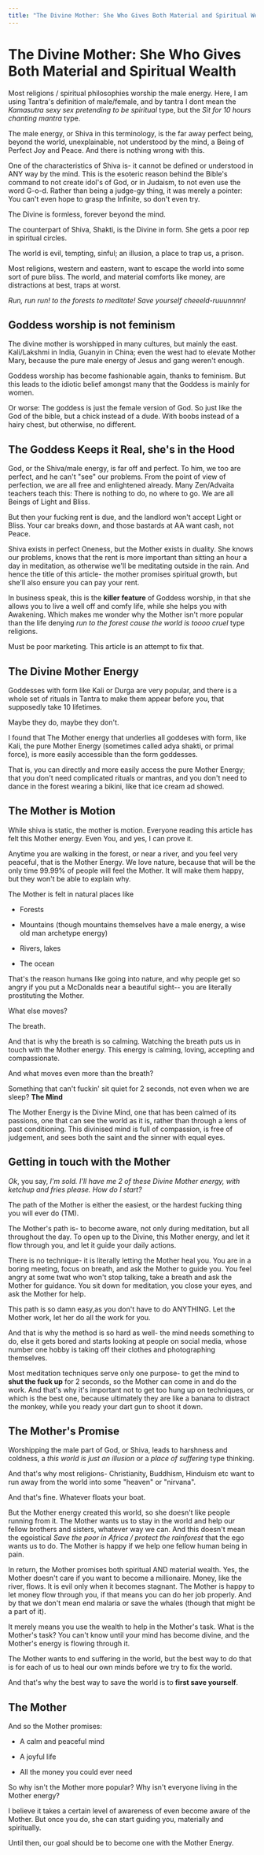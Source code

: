 ```yaml
---
title: "The Divine Mother: She Who Gives Both Material and Spiritual Wealth"
---
```


# The Divine Mother: She Who Gives Both Material and Spiritual Wealth

Most religions / spiritual philosophies worship the male energy. Here, I am using Tantra's definition of male/female, and by tantra I dont mean the *Kamasutra sexy sex pretending to be spiritual* type, but the *Sit for 10 hours chanting mantra* type.

The male energy, or Shiva in this terminology, is the far away perfect being, beyond the world, unexplainable, not understood by the mind, a Being of Perfect Joy and Peace. And there is nothing wrong with this.

One of the characteristics of Shiva is- it cannot be defined or understood in ANY way by the mind. This is the esoteric reason behind the Bible's command to not create idol's of God, or in Judaism, to not even use the word G-o-d. Rather than being a judge-gy thing, it was merely a pointer: You can't even hope to grasp the Infinite, so don't even try.

The Divine is formless, forever beyond the mind.

The counterpart of Shiva, Shakti, is the Divine in form. She gets a poor rep in spiritual circles.

The world is evil, tempting, sinful; an illusion, a place to trap us, a prison.


Most religions, western and eastern, want to escape the world into some sort of pure bliss. The world, and material comforts like money, are distractions at best, traps at worst.

*Run, run run! to the forests to meditate! Save yourself cheeeld-ruuunnnn!*

## Goddess worship is not feminism

The divine mother is worshipped in many cultures, but mainly the east. Kali/Lakshmi in India, Guanyin in China; even the west had to elevate Mother Mary, because the pure male energy of Jesus and gang weren't enough.

Goddess worship has become fashionable again, thanks to feminism. But this leads to the idiotic belief amongst many that the Goddess is mainly for women.

Or worse: The goddess is just the female version of God. So just like the God of the bible, but a chick instead of a dude. With boobs instead of a hairy chest, but otherwise, no different.

## The Goddess Keeps it Real, she's in the Hood

God, or the Shiva/male energy, is far off and perfect. To him, we too are perfect, and he can't "see" our problems. From the point of view of perfection, we are all free and enlightened already. Many Zen/Advaita teachers teach this: There is nothing to do, no where to go.  We are all Beings of Light and Bliss.

But then your fucking rent is due, and the landlord won't accept Light or Bliss. Your car breaks down, and those bastards at AA want cash, not Peace. 

Shiva exists in perfect Oneness, but the Mother exists in duality. She knows our problems, knows that the rent is more important than sitting an hour a day in meditation, as otherwise we'll be meditating outside in the rain. And hence the title of this article- the mother promises spiritual growth, but she'll also ensure you can pay your rent. 

In business speak, this is the **killer feature** of Goddess worship, in that she allows you to live a well off and comfy life, while she helps you with Awakening. Which makes me wonder why the Mother isn't more popular than the life denying *run to the forest cause the world is toooo cruel* type religions.

Must be poor marketing. This article is an attempt to fix that.

## The Divine Mother Energy


Goddesses with form like Kali or Durga are very popular, and there is a whole set of rituals in Tantra to make them appear before you, that supposedly  take 10 lifetimes.

Maybe they do, maybe they don't.

I found that The Mother energy that underlies all goddeses with form, like Kali, the pure Mother Energy (sometimes called adya shakti, or primal force), is more easily accessible than the form goddesses.

That is, you can directly and more easily access the pure Mother Energy; that you don't need complicated rituals or mantras, and you don't need to dance in the forest wearing a bikini, like that ice cream ad showed.

## The Mother is Motion

While shiva is static, the mother is motion. Everyone reading this article has felt this Mother energy. Even You, and yes, I can prove it.

Anytime you are walking in the forest, or near a river, and you feel very peaceful, that is the Mother Energy. We love nature, because that will be the only time 99.99% of people will feel the Mother. It will make them happy, but they won't be able to explain why.

The Mother is felt in natural places like

* Forests

* Mountains (though mountains themselves have a male energy, a wise old man archetype energy)

* Rivers, lakes

* The ocean

That's the reason humans like going into nature, and why people get so angry if you put a McDonalds near a beautiful sight-- you are literally prostituting the Mother.


What else moves?

The breath.

And that is why the breath is so calming. Watching the breath puts us in touch with the Mother energy. This energy is calming, loving, accepting and compassionate.



And what moves even more than the breath? 

Something that can't fuckin' sit quiet for 2 seconds, not even when we are sleep? **The Mind**

The Mother Energy is the Divine Mind, one that has been calmed of its passions, one that can see the world as it is, rather than through a lens of past conditioning. This divinised mind is full of compassion, is free of judgement, and sees both the saint and the sinner with equal eyes.


## Getting in touch with the Mother

*Ok*, you say, *I'm sold. I'll have me 2 of these Divine Mother energy, with ketchup and fries please. How do I start?*


The path of the Mother is either the easiest, or the hardest fucking thing you will ever do (TM).

The Mother's path is- to become aware, not only during meditation, but all throughout the day. To open up to the Divine, this Mother energy, and let it flow through you, and let it guide your daily actions.

There is no technique- it is literally letting the Mother heal you. You are in  a boring meeting, focus on breath, and ask the Mother to guide you. You feel angry at some twat who won't stop talking, take a breath and ask the Mother for guidance. You sit down for meditation, you close your eyes, and ask the Mother for help.

This path is so damn easy,as you don't have to do ANYTHING. Let the Mother work, let her do all the work for you.

And that is why the method is so hard as well- the mind needs something to do, else it gets bored and starts looking at people on social media, whose number one hobby is taking off their clothes and photographing themselves.

Most meditation techniques serve only one purpose- to get the mind to **shut the fuck up** for 2 seconds, so the Mother can come in and do the work. And that's why it's important not to get too hung up on techniques, or which is the best one, because ultimately they are like a banana to distract the monkey, while you ready your dart gun to shoot it down.


## The Mother's Promise

Worshipping the male part of God, or Shiva, leads to harshness and coldness, a *this world is just an illusion* or a *place of suffering* type thinking.

And that's why most religions- Christianity, Buddhism, Hinduism etc want to run away from the world into some "heaven" or "nirvana".

And that's fine. Whatever floats your boat.

But the Mother energy created this world, so she doesn't like people running from it. The Mother wants us to stay in the world and help our fellow brothers and sisters, whatever way we can. And this doesn't mean the egoistical *Save the poor in Africa / protect the rainforest* that the ego wants us to do. The Mother is happy if we help one fellow human being in pain. 

In return, the Mother promises both spiritual AND material wealth. Yes, the Mother doesn't care if you want to become a millionaire. Money, like the river, flows. It is evil only when it becomes stagnant. The Mother is happy to let money flow through you, if that means you can do her job properly. And by that we don't mean end malaria or save the whales (though that might be a part of it).

It merely means you use the wealth to help in the Mother's task. What is the Mother's task? You can't know until your mind has become divine, and the Mother's energy is flowing through it. 

The Mother wants to end suffering in the world, but the best way to do that is for each of us to heal our own minds before we try to fix the world.

And that's why the best way to save the world is to **first save yourself**.


## The Mother

And so the Mother promises:

* A calm and peaceful mind

* A joyful life

* All the money you could ever need


So why isn't the Mother more popular? Why isn't everyone living in the Mother energy?

I believe it takes a certain level of awareness of even become aware of the Mother. But once you do, she can start guiding you, materially and spiritually.

Until then, our goal should be to become one with the Mother Energy.



